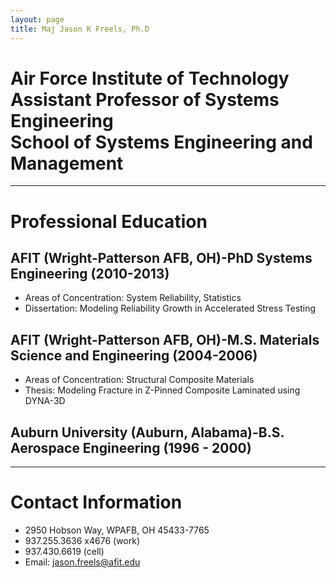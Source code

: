 ```yaml
---
layout: page
title: Maj Jason K Freels, Ph.D
---
```


# Air Force Institute of Technology<br>Assistant Professor of Systems Engineering<br>School of Systems Engineering and Management

****

# Professional Education 

## AFIT (Wright-Patterson AFB, OH)-PhD Systems Engineering (2010-2013)
- Areas of Concentration: System Reliability, Statistics
- Dissertation: Modeling Reliability Growth in Accelerated Stress Testing 

## AFIT (Wright-Patterson AFB, OH)-M.S. Materials Science and Engineering (2004-2006)
- Areas of Concentration: Structural Composite Materials
- Thesis: Modeling Fracture in Z-Pinned Composite Laminated using DYNA-3D

## Auburn University (Auburn, Alabama)-B.S. Aerospace Engineering (1996 - 2000)

****

# Contact Information

- 2950 Hobson Way, WPAFB, OH 45433-7765
- 937.255.3636 x4676 (work)
- 937.430.6619 (cell)
- Email: jason.freels@afit.edu